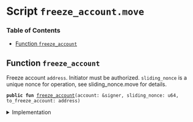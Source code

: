 
<a name="SCRIPT"></a>

# Script `freeze_account.move`

### Table of Contents

-  [Function `freeze_account`](#SCRIPT_freeze_account)



<a name="SCRIPT_freeze_account"></a>

## Function `freeze_account`

Freeze account
<code>address</code>. Initiator must be authorized.
<code>sliding_nonce</code> is a unique nonce for operation, see sliding_nonce.move for details.


<pre><code><b>public</b> <b>fun</b> <a href="#SCRIPT_freeze_account">freeze_account</a>(account: &signer, sliding_nonce: u64, to_freeze_account: address)
</code></pre>



<details>
<summary>Implementation</summary>


<pre><code><b>fun</b> <a href="#SCRIPT_freeze_account">freeze_account</a>(account: &signer, sliding_nonce: u64, to_freeze_account: address) {
    <a href="../../modules/doc/SlidingNonce.md#0x1_SlidingNonce_record_nonce_or_abort">SlidingNonce::record_nonce_or_abort</a>(account, sliding_nonce);
    <b>let</b> freezing_capability = <a href="../../modules/doc/Roles.md#0x1_Roles_extract_privilege_to_capability">Roles::extract_privilege_to_capability</a>&lt;AccountFreezing&gt;(account);
    <a href="../../modules/doc/LibraAccount.md#0x1_LibraAccount_freeze_account">LibraAccount::freeze_account</a>(account, &freezing_capability, to_freeze_account);
    <a href="../../modules/doc/Roles.md#0x1_Roles_restore_capability_to_privilege">Roles::restore_capability_to_privilege</a>(account, freezing_capability);
}
</code></pre>



</details>
